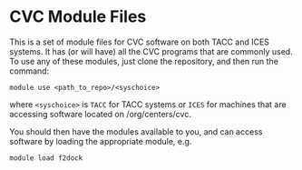 CVC Module Files
=================

This is a set of module files for CVC software on both TACC and ICES systems.
It has (or will have) all the CVC programs that are commonly used. To use any
of these modules, just clone the repository, and then run the command:

    module use <path_to_repo>/<syschoice>

where `<syschoice>` is `TACC` for TACC systems or `ICES` for machines that are 
accessing software located on /org/centers/cvc.

You should then have the modules available to you, and can access software
by loading the appropriate module, e.g.

    module load f2dock



